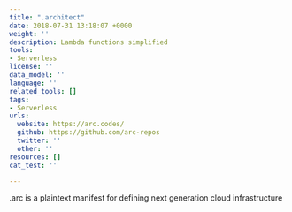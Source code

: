 ```yaml
---
title: ".architect"
date: 2018-07-31 13:18:07 +0000
weight: ''
description: Lambda functions simplified
tools:
- Serverless
license: ''
data_model: ''
language: ''
related_tools: []
tags:
- Serverless
urls:
  website: https://arc.codes/
  github: https://github.com/arc-repos
  twitter: ''
  other: ''
resources: []
cat_test: ''

---
```

.arc is a plaintext manifest for defining next generation cloud infrastructure
